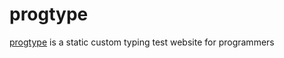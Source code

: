 # progtype
[progtype](https://kareka-gb.github.io/progtype/) is a static custom typing test website for programmers
